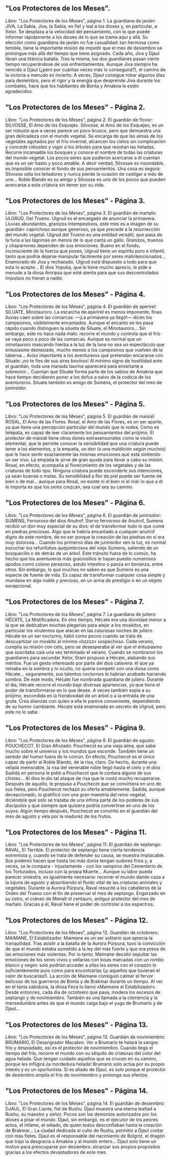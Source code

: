 ## "Los Protectores de los Meses".
Libro: "Los Protectores de los Meses", página 1.
La guardiana de javián: JIVA, La Sabia.
Jiva, la Sabia, es fiel y leal a los dioses y, en particular, a Xelor. Se desplaza a la velocidad del pensamiento, con lo que puede informar rápidamente a los dioses de lo que se trama aquí y allá. Su elección como guardiana de javián no fue casualidad: tan hermosa como temible, tiene la importante misión de impedir que el mes de desiembro se prolongue más allá del tiempo que tiene asignado.
Cada año, Jiva y Djaul libran una titánica batalla. Tras la misma, los dos guardianes pasan cierto tiempo recuperándose de sus enfrentamientos. Aunque Jiva siempre ha vencido a Djaul (¿pero por cuántas veces más lo conseguirá?), el camino de la victoria a menudo es incierto. A veces, Djaul consigue robar algunos días para desiembro, pero el rigor y la energía que desprende Jiva durante los combates, hace que los habitantes de Bonta y Amakna le estén agradecidos.

## "Los Protectores de los Meses" - Página 2.
Libro: "Los Protectores de los Meses", página 2.
El guardián de flovor: SILVOSSE, El Amo de los Esquejes.
Silvosse, el Amo de los Esquejes, es un ser robusto que a veces parece un poco brusco, pero que demuestra una gran delicadeza con el mundo vegetal. Se encarga de que las almas de los vegetales agotados por el frío invernal, alcancen los cielos sin complicación y concede robustez y vigor a los árboles para que resistan las heladas. Recorre incansable los bosques y conoce el nombre de todas las criaturas del mundo vegetal.
Los pocos seres que pudieron acercarse a él cuentan que es un ser basto y poco amable. A decir verdad, Silvosse es insondable, es imposible conocer el fondo de sus pensamientos. Una cosa es segura: Silvosse odia los leñadores y nunca pierde la ocasión de castigar a más de uno... Roble Blando es su amigo y Silvosse es uno de los pocos que pueden acercarse a esta criatura sin temer por su vida.

## "Los Protectores de los Meses" - Página 3.
Libro: "Los Protectores de los Meses", página 3.
El guardián de martalo: ULGRUD, Del Trueno.
Ulgrud es el encargado de anunciar la primavera. Lluvias abundantes, granizos intempestivos, este mes es a imagen de su guardián: caprichoso aunque generoso, ya que precede a la resurrección del mundo vegetal.
Ulgrud del Trueno es una entidad versátil, que pasa de la furia a las lágrimas en menos de lo que canta un gallo. Granizos, truenos y chaparrones dependen de sus emociones. Bueno en el fondo, inconsciente de la fuerza que posee, Ulgrud tiene un espíritu puro e infantil, tanto que podría dejarse manipular fácilmente por seres malintencionados...
Enamorado de Jiva y rechazado, Ulgrud está dispuesto a todo para que esta lo acepte... El dios Yopuka, que le tiene mucho aprecio, le pide a menudo a la diosa Aniripsa que esté atenta para que sus descontrolados impulsos no hieran a nadie.

## "Los Protectores de los Meses" - Página 4.
Libro: "Los Protectores de los Meses", página 4.
El guardián de aperirel: SILUATE, Minotauroro.
La escarcha de aperirel es menos imponente, finas lluvias caen sobre las comarcas: —¡La primavera ya llegó!— dicen los campesinos, visiblemente encantados. Aunque el encanto se les pasa rápido cuando distinguen la silueta de Siluate, el Minotauroro... Sin embargo, este no hace nada malo: recorre el mundo y controla que el frío se vaya poco a poco de las comarcas. Aunque es normal que un minotauroro mascando hierba a la luz de la luna no sea un espectáculo que entusiasme demasiado, mucho menos a los campesinos que vuelven de la taberna... Aviso importante a los aventureros que pretendan encararse con Siluate: ¡no te fíes de sus aires bovinos! Al mínimo signo de hostilidad ante el guardián, toda una manada taurina aparecerá para enseñarte a sobrevivir...
Cuentan que Siluate forma parte de los sabios de Amakna que hace tiempo decidieron poner a los dofus a salvo de la codicia de los aventureros. Siluate también es amigo de Sumens, el protector del mes de juninsidor.

## "Los Protectores de los Meses" - Página 5.
Libro: "Los Protectores de los Meses", página 5.
El guardián de maisial: ROSAL, El Amo de las Flores.
Rosal, el Amo de las Flores, es un ser aparte, ya que tiene una percepción particular del mundo que le rodea. Como es telépata, es capaz de leer claramente los pensamientos del prójimo.
El protector de maisial tiene otros dones extrasensoriales como la visión elemental, que le permite conocer la sensibilidad que una criatura puede tener a los elementos, y la empatía, un don (o una maldición según muchos) que le hace sentir exactamente las mismas emociones que está sintiendo un ser vivo. La empatía le sirve de gran ayuda para llevar a cabo su misión. Rosal, en efecto, acompaña al florecimiento de los vegetales y de las criaturas de todo tipo.
Ninguna criatura puede esconderle sus intenciones, ya sean buenas o malas. Su sensibilidad a flor de piel puede ser fuente de bien o de mal... aunque para Rosal, no existe ni el bien ni el mal: lo que a él le importa es que los seres crezcan, sea cual sea su camino.

## "Los Protectores de los Meses" - Página 6.
Libro: "Los Protectores de los Meses", página 6.
El guardián de juninsidor: SUMENS, Fervoroso del dios Anutrof.
Siervo fervoroso de Anutrof, Sumens recibió un don muy especial de su dios: el de transformar todo lo que come en piedras preciosas. Algo que le habría encantado a cualquier anutrof digno de este nombre, de no ser porque la creación de las piedras en sí era muy dolorosa...
Cuando los primeros días de juninsidor ven la luz, es normal escuchar los refunfuños quejumbrosos del viejo Sumens, saliendo de un bosquecillo o de detrás de un árbol. Este tránsito fuera de lo común, ha hecho que los aventureros más graciosillos le hayan puesto numerosos apodos como colono perezoso, astuto intestino o panza en bonanza, entre otros.
Sin embargo, lo que muchos no saben es que Sumens es una especie de fuente de vida. Es capaz de transformar cualquier cosa simple y mundana en algo noble y precioso, en un arma de prestigio o en un objeto excepcional.

## "Los Protectores de los Meses" - Página 7.
Libro: "Los Protectores de los Meses", página 7.
La guardiana de juliero: HÉCATE, La Mistificadora.
En otro tiempo, Hécate era una divinidad menor a la que se dedicaban muchas plegarias para alejar a los moskitos, en particular los virulentos que atacan en las calurosas noches de juliero. Hécate es un ser nocturno, hábil como pocos cuando se trata de descuartizar un moskito al mínimo «bzzzz» sospechoso. Cada verano, cumplía su misión con celo, pero se desesperaba al ver que el entusiasmo que suscitaba caía una vez terminado el verano.
Cuando se nombraron los guardianes para secundar Xelor, Sram propuso a Hécate, alabando sus méritos. Fue un gesto interesado por parte del dios calavera: él que ya reinaba en la sombra y lo oculto, no quería competir con una diosa como Hécate... seguramente, sus talentos nocturnos le habrían acabado haciendo sombra. De este modo, Hécate fue nombrada guardiana de juliero.
Durante el día, Hécate recorre el mundo bajo diversas apariencias, ya que tiene el poder de transformarse en lo que desee. A veces también espía a su prójimo, escondida en la frondosidad de un árbol o a la entrada de una gruta. Crea alianzas con quien a ella le parece conveniente, dependiendo de su humor cambiante.
Hécate está enamorada en secreto de Ulgrud, pero este no lo sabe.

## "Los Protectores de los Meses" - Página 9.
Libro: "Los Protectores de los Meses", página 9.
El guardián de agusto: POUCHECOT, El Gran Afrutado.
Pouchecot es una vieja alma, que sabe mucho sobre el universo y los mundos que esconde. También tiene un sentido del humor fuera de lo común.
En efecto, Pouchecot es el único capaz de partir al Roble Blando, de la risa, claro. De hecho, durante una velada memorable, la risa del venerable roble llegó hasta el cielo y el dios Sadida en persona le pidió a Pouchecot que le contara alguno de sus chistes... Al dios le dio tal ataque de risa que le costó mucho recuperarse.
Después de aquello, le propuso a Pouchecot que se convirtiera en uno de sus fieles, pero Pouchecot rechazó su oferta amablemente. Sadida, aunque decepcionado, lo gratificó con una gran maestría del reino vegetal, diciéndole que solo se trataba de una ínfima parte de los poderes de sus discípulos y que siempre que quisiera podría convertirse en uno de los suyos.
Algún tiempo después, Pouchecot se convirtió en el guardián del mes de agusto y vela por la madurez de los frutos.

## "Los Protectores de los Meses" - Página 11.
Libro: "Los Protectores de los Meses", página 11.
El guardián de septango: RAVAL, El Terrible.
El protector de septango tiene cierta tendencia extremista y, cuando se trata de defender su causa, se muestra implacable. Sus poderes hacen que hasta los más duros tengan sudores fríos y, a veces, se le compara - injustamente - con los vampiros del Cementerio de los Torturados, incluso con la propia Muerte... Aunque su labor pueda parecer siniestra, es igualmente necesaria: recorrer el mundo dando caza a la lujuria de agusto y absorbiendo el fluido vital de las criaturas animales y vegetales.
Durante la Aurora Púrpura, Raval resucitó a los caballeros de la Orden del Trueno con el fin de preservar el mes de septango. Engarzado en su cetro, el cráneo de Menalt el centauro, antiguo protector del mes de martalo. Gracias a él, Raval tiene el poder de controlar a los espectros.

## "Los Protectores de los Meses" - Página 12.
Libro: "Los Protectores de los Meses", página 12.
Guardián de octobrero: MAIMANE, El Estabilizador.
Maimane es un ser solitario que aprecia la tranquilidad.
Tras asistir a la batalla de la Aurora Púrpura, tuvo la convicción de que el mundo estaba sometido a la ley del más fuerte y que era presa de las emociones más violentas. Por lo tanto, Maimane decidió sepultar las emociones de los seres vivos y sellarlas con losas marcadas con un rombo blanco y negro: solo podrían acceder a ellas los seres con el corazón lo suficientemente puro como para encontrarlas (¡y aquellos que tuvieran el valor de buscarlas!).
La acción de Maimane consiguió calmar el fervor belicoso de los guerreros de Bonta y de Brakmar durante un tiempo. Al ver en él tanta sabiduría, la diosa Feca lo llamó «Maimane el Estabilizador».
Desde entonces, cada día de octobrero que pasa, modera los excesos de septango y de novimiembro. También es una llamada a la clemencia y la mansedumbre antes de que el mundo caiga bajo el yugo de Brumario y de Djaul...

## "Los Protectores de los Meses" - Página 13.
Libro: "Los Protectores de los Meses", página 13.
Guardián de novimiembro: BRUMARIO, El Desangrador Macabro.
Ver a Brumario te helará la sangre: frío y despiadado, así es el protector de novimiembro. Cuando llega el tiempo del frío, recorre el mundo con su séquito de criaturas del color del agua helada. Que tengan cuidado aquellos que se crucen en su camino, porque les infligirá ¡la mordedura helada!
Brumario solo actúa por su propio interés y es un oportunista. Si es aliado de Djaul, es solo porque el protector de desiembro amplía el frío de novimiembro y prolonga sus efectos.

## "Los Protectores de los Meses" - Página 14.
Libro: "Los Protectores de los Meses", página 14.
El guardián de desiembro: DJAUL, El Gran Liante, fiel de Rushu.
Djaul muestra una eterna lealtad a Rushu, su maestro y señor. Pocos son los demonios autorizados por los dioses a pisar el mundo. Djaul, sin embargo, es el ejecutor de los peores actos, el infame, el odiado, de quien todos desconfiaban hasta la creación de Brakmar... La ciudad dedicada al culto de Rushu, permitió a Djaul contar con más fieles. Djaul es el responsable del nacimiento de Bolgrot, el dragón que trajo la desgracia a Amakna y al mundo entero...
Djaul solo tiene un motivo para preocuparse por desiembro: alcanzar sus propios propósitos gracias a los efectos devastadores de este mes.